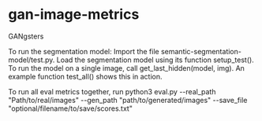 # gan-image-metrics
GANgsters

To run the segmentation model: Import the file semantic-segmentation-model/test.py.  Load the segmentation model using its function setup_test().  To run the model on a single image, call get_last_hidden(model, img).  An example function test_all() shows this in action.

To run all eval metrics together, run python3 eval.py --real_path "Path/to/real/images" --gen_path "path/to/generated/images" --save_file "optional/filename/to/save/scores.txt"



